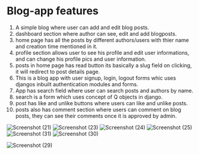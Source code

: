 
# Blog-app features
1. A simple blog where user can add and edit blog posts.
2. dashboard section where author can see, edit and add blogposts.
3. home page has all the posts by different authors/users with thier name and creation time mentioned in it.
4. profile section allows user to see his profile and edit user informations, and can change his profile pics and user information.
5. posts in home page has read button its basically a slug field on clicking, it will redirect to post details page.
6. This is a blog app with user signup, login, logout forms whic uses djangos inbuilt authentication modules and forms.
7. App has search field where user can search posts and authors by name.
8. search is a form which uses concept of Q objects in django.
9. post has like and unlike buttons where users can like and unlike posts.
10. posts also has comment section where users can comment on blog posts, they can see their comments once it is approved by admin.


![Screenshot (21)](https://user-images.githubusercontent.com/80151279/114872758-3e815880-9e18-11eb-93cc-a5d5e71e9b72.png)
![Screenshot (23)](https://user-images.githubusercontent.com/80151279/114872867-56f17300-9e18-11eb-9111-408dfe6ffda2.png)
![Screenshot (24)](https://user-images.githubusercontent.com/80151279/114872907-61ac0800-9e18-11eb-869c-9a2def114d06.png)
![Screenshot (25)](https://user-images.githubusercontent.com/80151279/114872972-71c3e780-9e18-11eb-9876-1604b7049452.png)
![Screenshot (31)](https://user-images.githubusercontent.com/80151279/114873201-acc61b00-9e18-11eb-949c-ca1f9b3228d6.png)
![Screenshot (30)](https://user-images.githubusercontent.com/80151279/114873109-9c15a500-9e18-11eb-91cc-69ce27a54157.png)

![Screenshot (29)](https://user-images.githubusercontent.com/80151279/114873018-81433080-9e18-11eb-898c-b171b4dbdaf8.png)




